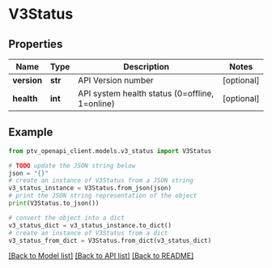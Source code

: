 # V3Status


## Properties

Name | Type | Description | Notes
------------ | ------------- | ------------- | -------------
**version** | **str** | API Version number | [optional] 
**health** | **int** | API system health status (0&#x3D;offline, 1&#x3D;online) | [optional] 

## Example

```python
from ptv_openapi_client.models.v3_status import V3Status

# TODO update the JSON string below
json = "{}"
# create an instance of V3Status from a JSON string
v3_status_instance = V3Status.from_json(json)
# print the JSON string representation of the object
print(V3Status.to_json())

# convert the object into a dict
v3_status_dict = v3_status_instance.to_dict()
# create an instance of V3Status from a dict
v3_status_from_dict = V3Status.from_dict(v3_status_dict)
```
[[Back to Model list]](../README.md#documentation-for-models) [[Back to API list]](../README.md#documentation-for-api-endpoints) [[Back to README]](../README.md)


